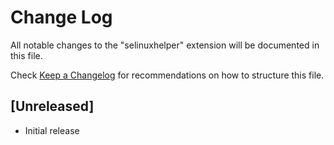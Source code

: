 # Change Log

All notable changes to the "selinuxhelper" extension will be documented in this file.

Check [Keep a Changelog](http://keepachangelog.com/) for recommendations on how to structure this file.

## [Unreleased]

- Initial release